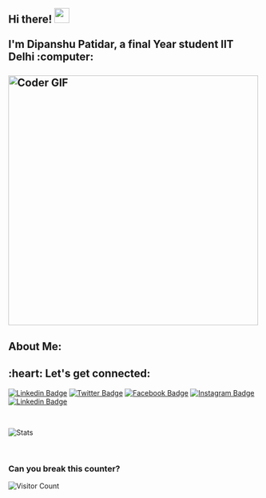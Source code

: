 <h2 align="left">
 <abc>
  <br>Hi there! <img src="https://user-images.githubusercontent.com/42378118/110234147-e3259600-7f4e-11eb-95be-0c4047144dea.gif" width="30"><br>
  <br> I'm Dipanshu Patidar, a final Year student IIT Delhi :computer:<br>
  <br>
    <img src="https://media.giphy.com/media/SWoSkN6DxTszqIKEqv/giphy.gif" alt="Coder GIF" width="500">
 </abc>
</h2> 
<h2 align="left">About Me:</h2>



<h2 align="left">:heart: Let's get connected:</h2>

[![Linkedin Badge](https://img.shields.io/badge/-Dipanshu_Patidar-blue?style=flat-square&logo=Linkedin&logoColor=white&link=https://www.linkedin.com/in/dipanshu-patidar-12323816a/)](https://www.linkedin.com/in/dipanshu-patidar-12323816a/) [![Twitter Badge](https://img.shields.io/badge/-@Dipanshu_Patidar-1ca0f1?style=flat-square&labelColor=1ca0f1&logo=twitter&logoColor=white&link=https://twitter.com/Dipansh93412324)](https://twitter.com/Dipansh93412324) [![Facebook Badge](https://img.shields.io/badge/-@Dipanshu_Patidar-3b5998?style=flat-square&labelColor=3b5998&logo=facebook&logoColor=white&link=https://www.facebook.com/dipanshu.patidar.98)](https://www.facebook.com/dipanshu.patidar.98) [![Instagram Badge](https://img.shields.io/badge/-@Dipanshu_Patidar-D7008A?style=flat-square&labelColor=D7008A&logo=Instagram&logoColor=white&link=https://www.instagram.com/kedi_iss_jahan_ka/)](https://www.instagram.com/kedi_iss_jahan_ka/)
[![Linkedin Badge](https://img.shields.io/badge/-Dipanshu_Patidar-blueviolet?style=flat-square&logo=appveyor&logoColor=white&link=https://dipanshu512.github.io/)](https://dipanshu512.github.io/)

<br/>

![Stats](https://github-readme-stats.vercel.app/api?username=dipanshu512&theme=dark&show_icons=true&bg_color=1a1a1a&icon_color=a0ffff)

<br/>

### Can you break this counter?

![Visitor Count](https://visitor-badge.glitch.me/badge?page_id=dipanshu512)

</div>
